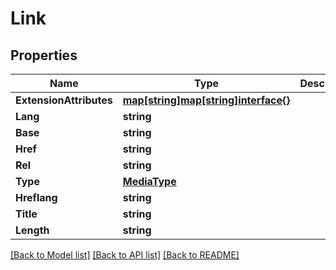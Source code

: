 # Link

## Properties
Name | Type | Description | Notes
------------ | ------------- | ------------- | -------------
**ExtensionAttributes** | [**map[string]map[string]interface{}**](map[string]interface{}.md) |  | [optional] 
**Lang** | **string** |  | [optional] 
**Base** | **string** |  | [optional] 
**Href** | **string** |  | 
**Rel** | **string** |  | [optional] 
**Type** | [**MediaType**](MediaType.md) |  | [optional] 
**Hreflang** | **string** |  | [optional] 
**Title** | **string** |  | [optional] 
**Length** | **string** |  | [optional] 

[[Back to Model list]](../README.md#documentation-for-models) [[Back to API list]](../README.md#documentation-for-api-endpoints) [[Back to README]](../README.md)


